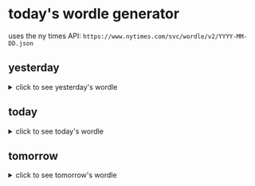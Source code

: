 # today's wordle generator

uses the ny times API: `https://www.nytimes.com/svc/wordle/v2/YYYY-MM-DD.json`

## yesterday

<details>
    <summary>click to see yesterday's wordle</summary>

    tizzy

</details>

## today

<details>
    <summary>click to see today's wordle</summary>

    burnt

</details>

## tomorrow

<details>
    <summary>click to see tomorrow's wordle</summary>

    water

</details>
